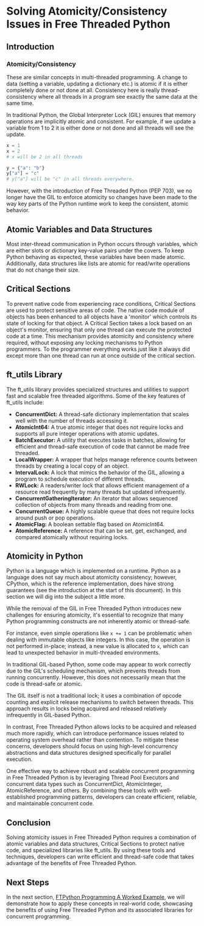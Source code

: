 # Solving Atomicity/Consistency Issues in Free Threaded Python

## Introduction

### Atomicity/Consistency

These are similar concepts in multi-threaded programming. A change to data (setting a variable, updating a dictionary etc.) is atomic if it is either completely done or not done at all. Consistency here is really thread-consistency where all threads in a program see exactly the same data at the same time.

In traditional Python, the Global Interpreter Lock (GIL) ensures that memory operations are implicitly atomic and consistent. For example, if we update a variable from 1 to 2 it is either done or not done and all threads will see the update.

```python
x = 1
x = 2
# x will be 2 in all threads

y = {"a": "b"}
y["a"] = "c"
# y["a"] will be "c" in all threads everywhere.
```

However, with the introduction of Free Threaded Python (PEP 703), we no longer have the GIL to enforce atomicity so changes have been made to the way key parts of the Python runtime work to keep the consistent, atomic behavior.

## Atomic Variables and Data Structures

Most inter-thread communication in Python occurs through variables, which are either slots or dictionary key-value pairs under the covers. To keep Python behaving as expected, these variables have been made atomic. Additionally, data structures like lists are atomic for read/write operations that do not change their size.

## Critical Sections

To prevent native code from experiencing race conditions, Critical Sections are used to protect sensitive areas of code. The native code module of objects has been enhanced to all objects have a 'monitor' which controls its state of locking for that object. A Critical Section takes a lock based on an object's monitor, ensuring that only one thread can execute the protected code at a time. This mechanism provides atomicity and consistency where required, without exposing any locking mechanisms to Python programmers. To the programmer everything works just like it always did except more than one thread can run at once outside of the critical section.

## ft_utils Library

The ft_utils library provides specialized structures and utilities to support fast and scalable free threaded algorithms. Some of the key features of ft_utils include:

*   **ConcurrentDict:** A thread-safe dictionary implementation that scales well with the number of threads accessing it.
*   **AtomicInt64:** A true atomic integer that does not require locks and supports all pure integer operations with atomic updates.
*   **BatchExecutor:** A utility that executes tasks in batches, allowing for efficient and thread-safe execution of code that cannot be made free threaded.
*   **LocalWrapper:** A wrapper that helps manage reference counts between threads by creating a local copy of an object.
*   **IntervalLock:** A lock that mimics the behavior of the GIL, allowing a program to schedule execution of different threads.
*   **RWLock:** A readers/writer lock that allows efficient management of a resource read frequently by many threads but updated infrequently.
*   **ConcurrentGatheringIterator:** An iterator that allows sequenced collection of objects from many threads and reading from one.
*   **ConcurrentQueue:** A highly scalable queue that does not require locks around push or pop operations.
*   **AtomicFlag:** A boolean settable flag based on AtomicInt64.
*   **AtomicReference:** A reference that can be set, get, exchanged, and compared atomically without requiring locks.

## Atomicity in Python

Python is a language which is implemented on a runtime. Python as a language does not say much about atomicity consistency; however, CPython, which is the reference implementation, does have strong guarantees (see the introduction at the start of this document). In this section we will dig into the subject a little more.

While the removal of the GIL in Free Threaded Python introduces new challenges for ensuring atomicity, it's essential to recognize that many Python programming constructs are not inherently atomic or thread-safe.

For instance, even simple operations like `x += 1` can be problematic when dealing with immutable objects like integers. In this case, the operation is not performed in-place; instead, a new value is allocated to `x`, which can lead to unexpected behavior in multi-threaded environments.

In traditional GIL-based Python, some code may appear to work correctly due to the GIL's scheduling mechanism, which prevents threads from running concurrently. However, this does not necessarily mean that the code is thread-safe or atomic.

The GIL itself is not a traditional lock; it uses a combination of opcode counting and explicit release mechanisms to switch between threads. This approach results in locks being acquired and released relatively infrequently in GIL-based Python.

In contrast, Free Threaded Python allows locks to be acquired and released much more rapidly, which can introduce performance issues related to operating system overhead rather than contention. To mitigate these concerns, developers should focus on using high-level concurrency abstractions and data structures designed specifically for parallel execution.

One effective way to achieve robust and scalable concurrent programming in Free Threaded Python is by leveraging Thread Pool Executors and concurrent data types such as ConcurrentDict, AtomicInteger, AtomicReference, and others. By combining these tools with well-established programming patterns, developers can create efficient, reliable, and maintainable concurrent code.

## Conclusion

Solving atomicity issues in Free Threaded Python requires a combination of atomic variables and data structures, Critical Sections to protect native code, and specialized libraries like ft_utils. By using these tools and techniques, developers can write efficient and thread-safe code that takes advantage of the benefits of Free Threaded Python.

## Next Steps

In the next section, [FTPython Programming A Worked Example](ft_worked_example.md), we will demonstrate how to apply these concepts in real-world code, showcasing the benefits of using Free Threaded Python and its associated libraries for concurrent programming.
